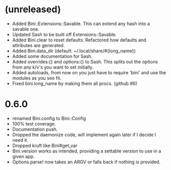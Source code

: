 # (unreleased)
* Added Bini::Extensions::Savable.  This can extend any hash into a savable one.
* Updated Sash to be built off Extensions::Savable.
* Added Bini.clear to reset defaults.  Refactored how defaults and attributes are generated.
* Added Bini.data_dir (default: ~/.local/share/#{long_name})
* Added some documentation for Sash.
* Added overrides:{} and options:{} to Sash.  This splits out the options from any k/v's you want to set initially.
* Added autoloads, from now on you just have to require 'bini' and use the modules as you see fit.
* Fixed bini.long_name by making them all procs. (github #6)

# 0.6.0
* renamed Bini.config to Bini::Config
* 100% test coverage.
* Documentation push.
* Dropped the daemonize code, will implement again later if I decide I need it.
* Dropped kruft like Bini#get_var
* Bini.version works as intended, providing a settable version to use in a given app.
* Options.parse! now takes an ARGV or falls back if nothing is provided.
